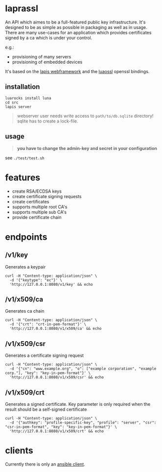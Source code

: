 # laprassl

An API which aimes to be a full-featured public key infrastructure.
It's designed to be as simple as possible in packaging as well as in usage.
There are many use-cases for an application which provides certificates signed by a
ca which is under your control.

e.g.:
  - provisioning of many servers
  - provisioning of embedded devices

It's based on the [lapis webframework](http://leafo.net/lapis/) and the [luaossl](https://github.com/wahern/luaossl) openssl bindings.

## installation

    luarocks install luna
    cd src
    lapis server

> webserver user needs write access to `path/to/db.sqlite` directory! sqlite has to create a lock-file.

## usage

> **you have to change the admin-key and secret in your configuration**

see `./test/test.sh`

# features

* create RSA/ECDSA keys
* create certificate signing requests
* create certificates
* supports multiple root CA's
* supports multiple sub CA's
* provide certificate chain

# endpoints

## /v1/key

Generates a keypair

    curl -H "Content-type: application/json" \
      -d '{"keytype": "ec"}' \
      'http://127.0.0.1:8080/v1/key' && echo

## /v1/x509/ca

Generates ca chain

    curl -H "Content-type: application/json" \
      -d '{"crt": "crt-in-pem-format"}' \
      'http://127.0.0.1:8080/v1/x509/ca' && echo

## /v1/x509/csr

Generates a certificate signing request

    curl -H "Content-type: application/json" \
      -d '{"cn": "www.example.org", "o": ["example corporation", "example corp."], "key": "key-in-pem-format"}' \
      'http://127.0.0.1:8080/v1/x509/csr' && echo

## /v1/x509/crt

Generates a signed certificate. Key parameter is only required when the result should be a self-signed certificate

    curl -H "Content-type: application/json" \
      -d '{"authkey": "profile-specific-key", "profile": "server", "csr": "csr-in-pem-format", "key": "key-in-pem-format"}' \
      'http://127.0.0.1:8080/v1/x509/crt' && echo

# clients

Currently there is only an [ansible client](https://github.com/fnordpipe/ansible-playbook/blob/master/library/ssl/laprassl.py).
